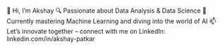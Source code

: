 👋 Hi, I’m Akshay
🔍 Passionate about Data Analysis & Data Science
🚀 Currently mastering Machine Learning and diving into the world of AI
📫 Let’s innovate together – connect with me on LinkedIn: linkedin.com/in/akshay-patkar




